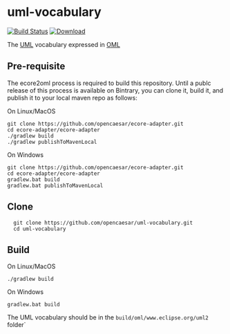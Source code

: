 # uml-vocabulary

[![Build Status](https://travis-ci.org/opencaesar/uml-vocabulary.svg?branch=master)](https://travis-ci.org/opencaesar/uml-vocabulary)
[ ![Download](https://api.bintray.com/packages/opencaesar/uml-vocabulary/uml-vocabulary/images/download.svg) ](https://bintray.com/opencaesar/uml-vocabulary/uml-vocabulary/_latestVersion)

The [UML](https://www.omg.org/spec/UML/) vocabulary expressed in [OML](https://opencaesar.github.io/oml/)

## Pre-requisite
The ecore2oml process is required to build this repository. Until a publc release of this process is available on Bintrary, you can clone it, build it, and publish it to your local maven repo as follows:

On Linux/MacOS
```
git clone https://github.com/opencaesar/ecore-adapter.git
cd ecore-adapter/ecore-adapter
./gradlew build
./gradlew publishToMavenLocal
```
On Windows
```
git clone https://github.com/opencaesar/ecore-adapter.git
cd ecore-adapter/ecore-adapter
gradlew.bat build
gradlew.bat publishToMavenLocal
```

## Clone
```
  git clone https://github.com/opencaesar/uml-vocabulary.git
  cd uml-vocabulary
```

## Build
On Linux/MacOS
```
./gradlew build
```
On Windows
```
gradlew.bat build
```
The UML vocabulary should be in the `build/oml/www.eclipse.org/uml2` folder`
